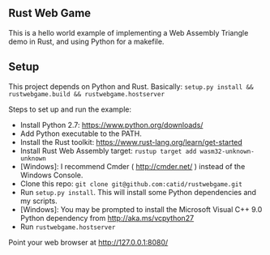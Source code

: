 ## Rust Web Game

This is a hello world example of implementing a Web Assembly Triangle demo in Rust, and using Python for a makefile.

## Setup

This project depends on Python and Rust.  Basically: `setup.py install && rustwebgame.build && rustwebgame.hostserver`

Steps to set up and run the example:

* Install Python 2.7: https://www.python.org/downloads/
* Add Python executable to the PATH.
* Install the Rust toolkit: https://www.rust-lang.org/learn/get-started
* Install Rust Web Assembly target: `rustup target add wasm32-unknown-unknown`
* [Windows]: I recommend Cmder ( http://cmder.net/ ) instead of the Windows Console.
* Clone this repo: `git clone git@github.com:catid/rustwebgame.git`
* Run `setup.py install`.  This will install some Python dependencies and my scripts.
* [Windows]: You may be prompted to install the Microsoft Visual C++ 9.0 Python dependency from http://aka.ms/vcpython27
* Run `rustwebgame.hostserver`

Point your web browser at http://127.0.0.1:8080/
